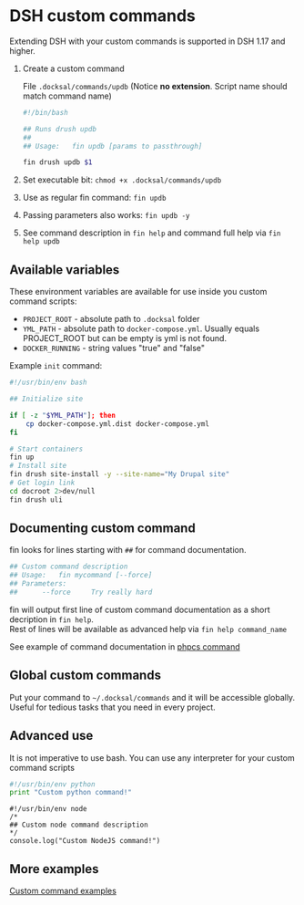 # DSH custom commands

Extending DSH with your custom commands is supported in DSH 1.17 and higher.

1. Create a custom command

    File `.docksal/commands/updb` (Notice **no extension**. Script name should match command name)

    ```bash
    #!/bin/bash
    
    ## Runs drush updb
    ##
    ## Usage:	fin updb [params to passthrough]
    
    fin drush updb $1
    ```

2. Set executable bit: `chmod +x .docksal/commands/updb`
3. Use as regular fin command: `fin updb`
4. Passing parameters also works: `fin updb -y`
5. See command description in `fin help` and command full help via `fin help updb` 

## Available variables

These environment variables are available for use inside you custom command scripts:

* `PROJECT_ROOT` - absolute path to `.docksal` folder  
* `YML_PATH` - absolute path to `docker-compose.yml`. Usually equals PROJECT_ROOT but can be empty is yml is not found.
* `DOCKER_RUNNING` - string values "true" and "false"

Example `init` command:  

```bash
#!/usr/bin/env bash

## Initialize site

if [ -z "$YML_PATH"]; then
	cp docker-compose.yml.dist docker-compose.yml
fi

# Start containers
fin up
# Install site
fin drush site-install -y --site-name="My Drupal site"
# Get login link
cd docroot 2>dev/null 
fin drush uli
```

## Documenting custom command

fin looks for lines starting with `##` for command documentation. 

```bash
## Custom command description
## Usage:	fin mycommand [--force]
## Parameters:
## 		--force		Try really hard
```

fin will output first line of custom command documentation as a short decription in `fin help`.  
Rest of lines will be available as advanced help via `fin help command_name`

See example of command documentation in [phpcs command](../examples/.docksal/commands/phpcs)

## Global custom commands

Put your command to `~/.docksal/commands` and it will be accessible globally.  
Useful for tedious tasks that you need in every project.

## Advanced use

It is not imperative to use bash. You can use any interpreter for your custom command scripts

```python
#!/usr/bin/env python
print "Custom python command!"
```

```node
#!/usr/bin/env node
/*
## Custom node command description
*/
console.log("Custom NodeJS command!")
```

## More examples

[Custom command examples](../examples/.docksal/commands)
